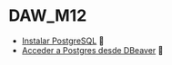 # DAW_M12
- [Instalar PostgreSQL](Postgres/2024_10_06_Instalar_Postgres.md) 🐘
- [Acceder a Postgres desde DBeaver](Postgres/2024_10_06_Postgres_en_Dbeaver.md) 🦫
